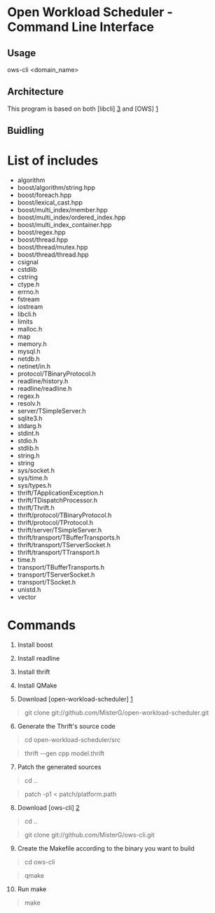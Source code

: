 Open Workload Scheduler - Command Line Interface
================================================

Usage
-----

ows-cli <domain_name> <hostname>

Architecture
------------

This program is based on both [libcli] [3] and [OWS] [1]

Buidling
--------

# List of includes

* algorithm
* boost/algorithm/string.hpp
* boost/foreach.hpp
* boost/lexical_cast.hpp
* boost/multi_index/member.hpp
* boost/multi_index/ordered_index.hpp
* boost/multi_index_container.hpp
* boost/regex.hpp
* boost/thread.hpp
* boost/thread/mutex.hpp
* boost/thread/thread.hpp
* csignal
* cstdlib
* cstring
* ctype.h
* errno.h
* fstream
* iostream
* libcli.h
* limits
* malloc.h
* map
* memory.h
* mysql.h
* netdb.h
* netinet/in.h
* protocol/TBinaryProtocol.h
* readline/history.h
* readline/readline.h
* regex.h
* resolv.h
* server/TSimpleServer.h
* sqlite3.h
* stdarg.h
* stdint.h
* stdio.h
* stdlib.h
* string.h
* string
* sys/socket.h
* sys/time.h
* sys/types.h
* thrift/TApplicationException.h
* thrift/TDispatchProcessor.h
* thrift/Thrift.h
* thrift/protocol/TBinaryProtocol.h
* thrift/protocol/TProtocol.h
* thrift/server/TSimpleServer.h
* thrift/transport/TBufferTransports.h
* thrift/transport/TServerSocket.h
* thrift/transport/TTransport.h
* time.h
* transport/TBufferTransports.h
* transport/TServerSocket.h
* transport/TSocket.h
* unistd.h
* vector

# Commands

1. Install boost
2. Install readline
3. Install thrift
4. Install QMake

5. Download [open-workload-scheduler] [1]
> git clone git://github.com/MisterG/open-workload-scheduler.git

6. Generate the Thrift's source code
> cd open-workload-scheduler/src

> thrift --gen cpp model.thrift 

7. Patch the generated sources
> cd ..

> patch -p1 < patch/platform.path

8. Download [ows-cli] [2]
> cd ..

> git clone  git://github.com/MisterG/ows-cli.git

9. Create the Makefile according to the binary you want to build
> cd ows-cli

> qmake

10. Run make
> make

[1]: https://github.com/MisterG/open-workload-scheduler "open-workload-scheduler"
[2]: https://github.com/MisterG/ows-cli "ows-cli"
[3]: https://github.com/dparrish/libcli?source=cc "libcli"
